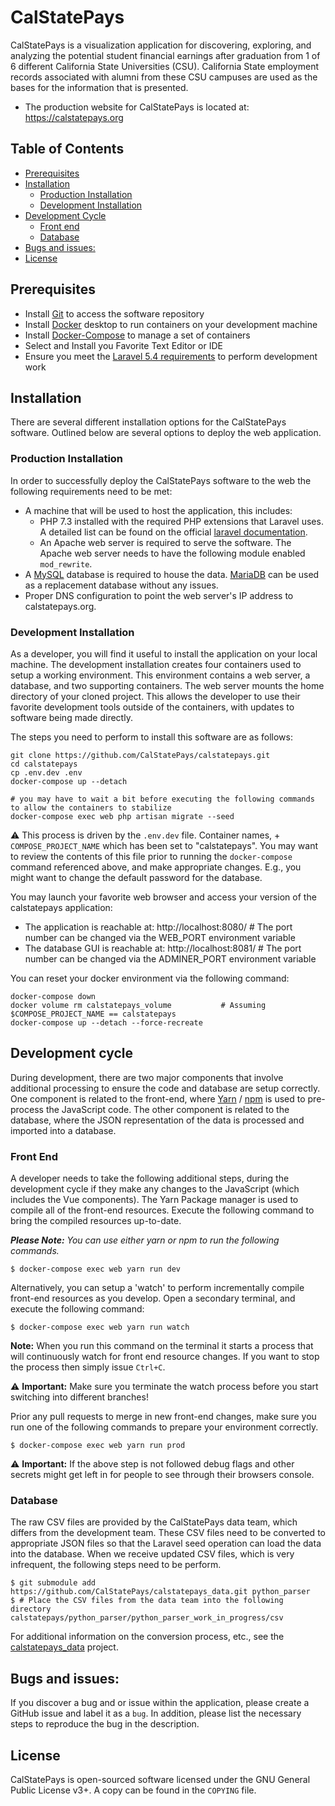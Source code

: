 # CalStatePays

CalStatePays is a visualization application for discovering, exploring, and analyzing the potential student financial earnings after graduation from 1 of 6 different California State Universities (CSU). California State employment records associated with alumni from these CSU campuses are used as the bases for the information that is presented.

* The production website for CalStatePays is located at: https://calstatepays.org

## Table of Contents
<!-- TOC -->
  - [Prerequisites](#prerequisites)
  - [Installation](#installation)
     - [Production Installation](#production-installation)
     - [Development Installation](#development-installation)
  - [Development Cycle](#development-cycle)
     - [Front end](#front-end)
     - [Database](#database)
  - [Bugs and issues:](#bugs-and-issues)
  - [License](#license)
<!-- /TOC -->
## Prerequisites
- Install [Git](https://git-scm.com/downloads) to access the software repository
- Install [Docker](https://docs.docker.com/install/) desktop to run containers on your development machine
- Install [Docker-Compose](https://docs.docker.com/compose/install/) to manage a set of containers
- Select and Install you Favorite Text Editor or IDE
- Ensure you meet the [Laravel 5.4 requirements](https://laravel.com/docs/5.4) to perform development work

## Installation
There are several different installation options for the CalStatePays software. Outlined below are several options to deploy the web application.

### Production Installation
In order to successfully deploy the CalStatePays software to the web the following requirements need to be met:
+ A machine that will be used to host the application, this includes:
  + PHP 7.3 installed with the required PHP extensions that Laravel uses. A detailed list can be found on the official [laravel documentation](https://laravel.com/docs/5.4/installation#web-server-configuration).
  + An Apache web server is required to serve the software. The Apache web server needs to have the following module enabled `mod_rewrite`.
+ A [MySQL](https://www.mysql.com/) database is required to house the data. [MariaDB](https://mariadb.org/) can be used as a replacement database without any issues.
+ Proper DNS configuration to point the web server's IP address to calstatepays.org.

### Development Installation
As a developer, you will find it useful to install the application on your local machine. The development installation creates four containers used to setup a working environment. This environment contains a web server, a database, and two supporting containers. The web server mounts the home directory of your cloned project. This allows the developer to use their favorite development tools outside of the containers, with updates to software being made directly.

The steps you need to perform to install this software are as follows:
  ```
  git clone https://github.com/CalStatePays/calstatepays.git
  cd calstatepays
  cp .env.dev .env
  docker-compose up --detach
  ```

  ```
  # you may have to wait a bit before executing the following commands to allow the containers to stabilize
  docker-compose exec web php artisan migrate --seed
  ```

⚠️ This process is driven by the `.env.dev` file. Container names,    + `COMPOSE_PROJECT_NAME` which has been set to "calstatepays". You may want to review the contents of this file prior to running the `docker-compose` command referenced above, and make appropriate changes. E.g., you might want to change the default password for the database.

You may launch your favorite web browser and access your version of the calstatepays application:
  * The application is reachable at: http://localhost:8080/    # The port number can be changed via the WEB_PORT environment variable
  * The database GUI is reachable at: http://localhost:8081/   # The port number can be changed via the ADMINER_PORT environment variable

You can reset your docker environment via the following command:
```
docker-compose down
docker volume rm calstatepays_volume           # Assuming $COMPOSE_PROJECT_NAME == calstatepays
docker-compose up --detach --force-recreate
```

## Development cycle
During development, there are two major components that involve additional processing to ensure the code and database are setup correctly. One component is related to the front-end, where [Yarn](https://yarnpkg.com/) / [npm](https://www.npmjs.com/) is used to pre-process the JavaScript code. The other component is related to the database, where the JSON representation of the data is processed and imported into a database.

### Front End
A developer needs to take the following additional steps, during the development cycle if they make any changes to the JavaScript (which includes the Vue components).
The Yarn Package manager is used to compile all of the front-end resources. Execute the following command to bring the compiled resources up-to-date.

_**Please Note:** You can use either yarn or npm to run the following commands._

```
$ docker-compose exec web yarn run dev
```

Alternatively, you can setup a 'watch' to perform incrementally compile front-end resources as you develop. Open a secondary terminal, and execute the following command:

```
$ docker-compose exec web yarn run watch
```

**Note:** When you run this command on the terminal it starts a process that will continuously watch for front end resource changes. If you want to stop the process then simply issue `Ctrl+C`.

⚠️ **Important:** Make sure you terminate the watch process before you start switching into different branches!

Prior any pull requests to merge in new front-end changes, make sure you run one of the following commands to prepare your environment correctly.

```
$ docker-compose exec web yarn run prod
```

⚠️ **Important:** If the above step is not followed debug flags and other secrets might get left in for people to see through their browsers console.

### Database
The raw CSV files are provided by the CalStatePays data team, which differs from the development team. These CSV files need to be converted to appropriate JSON files so that the Laravel seed operation can load the data into the database.  When we receive updated CSV files, which is very infrequent, the following steps need to be perform.

```
$ git submodule add https://github.com/CalStatePays/calstatepays_data.git python_parser
$ # Place the CSV files from the data team into the following directory calstatepays/python_parser/python_parser_work_in_progress/csv
```

For additional information on the conversion process, etc., see the [calstatepays_data](https://github.com/CalStatePays/calstatepays_data) project.

## Bugs and issues:
If you discover a bug and or issue within the application, please create a GitHub issue and label it as a `bug`. In addition, please list the necessary steps to reproduce the bug in the description.

## License
CalStatePays is open-sourced software licensed under the GNU General Public License v3+. A copy can be found in the `COPYING` file.